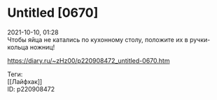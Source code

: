 Untitled [0670]
================

   
 2021-10-10, 01:28   
  Чтобы яйца не катались по кухонному столу, положите их в ручки-кольца ножниц!   
    
 <https://diary.ru/~zHz00/p220908472_untitled-0670.htm>   
   
 Теги:   
 [[Лайфхак]]   
 ID: p220908472